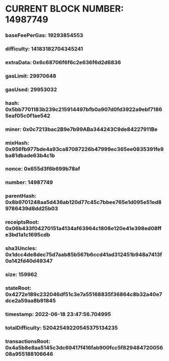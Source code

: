 # CURRENT BLOCK NUMBER: 14987749

### baseFeePerGas: 19293854553
### difficulty: 14183182704345241
### extraData: 0x6c68706f6f6c2e636f6d2d6836
### gasLimit: 29970648
### gasUsed: 29953032
### hash: 0x5bb7701183b239c215914497bfb0a907d0fd3922a9ebf71865eaf05c0f1ae542
### miner: 0x0c7213bac2B9e7b99ABa344243C9de84227911Be
### mixHash: 0x956fb977bde4a93ca87087226b47999ec365ee0835391fe9ba81dbade63b4c1b
### nonce: 0x655d3f6b699b78af
### number: 14987749
### parentHash: 0x8b9701248aa5d436ab120d77c45c7bbee765e1d095e51ed89786439d8dd25b03
### receiptsRoot: 0x06b433f04270151a4134af63964c1808e120e41e398ed08ffe3bd1a1c1695cdb
### sha3Uncles: 0x1dcc4de8dec75d7aab85b567b6ccd41ad312451b948a7413f0a142fd40d49347
### size: 159962
### stateRoot: 0x4272e189c232046df51c3e7a55168835f36864c8b32a40e7dce2a59aa8b91845
### timestamp: 2022-06-18 23:47:56.704995
### totalDifficulty: 52042549220545375134235
### transactionsRoot: 0x4a5b8e8aa5145c3dc69417f416fab900fcc5f82948472005608a955188106646
